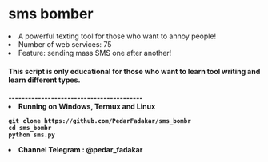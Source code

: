 # sms bomber

<li>A powerful texting tool for those who want to annoy people!</li>
<li>Number of web services: 75 </li>
<li>Feature: sending mass SMS one after another! </li>
<a href="https://t.me/pedar_fadakar" target="_blank"><source src=""https://uupload.ir/view/rec_0006_sdp6.mp4/" border="0"/></a>
<h4>This script is only educational for those who want to learn tool writing and learn different types.<h4>
-----------------------------------------
<li>Running on Windows, Termux and Linux </li>

```
git clone https://github.com/PedarFadakar/sms_bombr
cd sms_bombr
python sms.py
```
<li> Channel Telegram : @pedar_fadakar</li>
